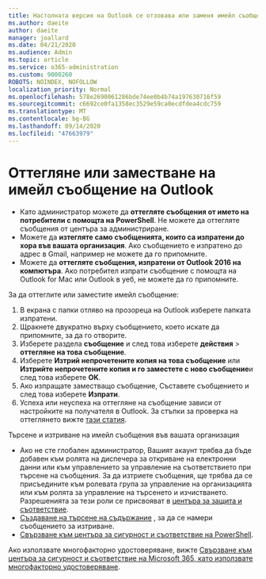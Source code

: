 ```yaml
---
title: Настолната версия на Outlook се отзовава или заменя имейл съобщение
ms.author: daeite
author: daeite
manager: joallard
ms.date: 04/21/2020
ms.audience: Admin
ms.topic: article
ms.service: o365-administration
ms.custom: 9000260
ROBOTS: NOINDEX, NOFOLLOW
localization_priority: Normal
ms.openlocfilehash: 578e2690061286bde74ee0b4b74a197630716f59
ms.sourcegitcommit: c6692ce0fa1358ec3529e59ca0ecdfdea4cdc759
ms.translationtype: MT
ms.contentlocale: bg-BG
ms.lasthandoff: 09/14/2020
ms.locfileid: "47663979"
---
```

# <a name="recall-or-replace-an-outlook-email-message"></a>Оттегляне или заместване на имейл съобщение на Outlook

- Като администратор можете да **оттегляте съобщения от името на потребители с помощта на PowerShell**. Не можете да оттегляте съобщения от центъра за администриране.
- Можете да **изтегляте само съобщенията, които са изпратени до хора във вашата организация**. Ако съобщението е изпратено до адрес в Gmail, например не можете да го припомните.
- Можете да **оттегляте съобщения, изпратени от Outlook 2016 на компютъра**. Ако потребител изпрати съобщение с помощта на Outlook for Mac или Outlook в уеб, не можете да го припомните.

За да оттеглите или заместите имейл съобщение:

1. В екрана с папки отляво на прозореца на Outlook изберете папката изпратени.
1. Щракнете двукратно върху съобщението, което искате да припомните, за да го отворите.
1. Изберете раздела **съобщение** и след това изберете **действия**  >  **оттегляне на това съобщение**.
1. Изберете **Изтрий непрочетените копия на това съобщение** или **Изтрийте непрочетените копия и го заместете с ново съобщение**и след това изберете **OK**.
1. Ако изпращате заместващо съобщение, Съставете съобщението и след това изберете **Изпрати**.
1. Успеха или неуспеха на оттегляне на съобщение зависи от настройките на получателя в Outlook. За стъпки за проверка на оттеглянето вижте [тази статия](https://support.office.com/article/35027f88-d655-4554-b4f8-6c0729a723a0).

Търсене и изтриване на имейл съобщения във вашата организация

- Ако не сте глобален администратор, Вашият акаунт трябва да бъде добавен към ролята на диспечера за откриване на електронни данни или към управлението за управление на съответствието при търсене на съобщения. За да изтриете съобщения, ще трябва да се присъедините към ролевата група за управление на организацията или към ролята за управление на търсенето и изчистването. Разрешенията за тези роли се присвояват в [центъра за защита и съответствие](https://go.microsoft.com/fwlink/?linkid=2083731).
- [Създаване на търсене на съдържание](https://docs.microsoft.com/microsoft-365/compliance/content-search) , за да се намери съобщението за изтриване.
- [Свързване към центъра за сигурност и съответствие на PowerShell](https://docs.microsoft.com/powershell/exchange/office-365-scc/connect-to-scc-powershell/connect-to-scc-powershell?view=exchange-ps).

Ако използвате многофакторно удостоверяване, вижте [Свързване към центъра за сигурност и съответствие на Microsoft 365, като използвате многофакторно удостоверяване](https://docs.microsoft.com/powershell/exchange/office-365-scc/connect-to-scc-powershell/mfa-connect-to-scc-powershell?view=exchange-ps).